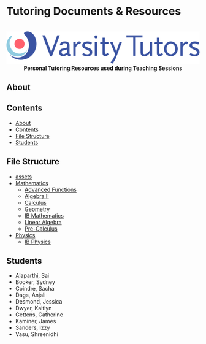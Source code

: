 #   Tutoring Documents & Resources

<br />
<div align="center">
  <a>
    <img src=./assets/Varsity%20Tutors.svg alt="Logo">
  </a>
</div>

<div align="center">
    <b>
        Personal Tutoring Resources used during Teaching Sessions
    </b>
</div>

##  About

##  Contents

*   [About](#about)
*   [Contents](#contents)
*   [File Structure](#file-structure)
*   [Students](#students)

##  File Structure

*   [assets](./assets/)
*   [Mathematics](./Mathematics/)
    *   [Advanced Functions](./Mathematics/Advanced%20Functions/)
    *   [Algebra II](./Mathematics/Algebra%20II/)
    *   [Calculus](./Mathematics/Calculus/)
    *   [Geometry](./Mathematics/Geometry/)
    *   [IB Mathematics](./Mathematics/IB%20Mathematics/)
    *   [Linear Algebra](./Mathematics/Linear%20Algebra/)
    *   [Pre-Calculus](./Mathematics/Pre-Calculus/)
*   [Physics](./Physics/)
    *   [IB Physics](./Physics/IB%20Physics/)

##  Students

*   Alaparthi, Sai
*   Booker, Sydney
*   Coindre, Sacha
*   Daga, Anjali
*   Desmond, Jessica
*   Dwyer, Kaitlyn
*   Gettens, Catherine
*   Kaminer, James
*   Sanders, Izzy
*   Vasu, Shreenidhi